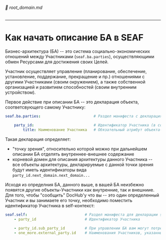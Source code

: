 ###### :green_book: root_domain.md

---
# Как начать описание БА в SEAF

Бизнес-архитектура (БА) -- это система социально-экономических отношений между Участниками (`seaf.ba.parties`), осуществляющими обмен Ресурсами  для достижения своих Целей.

Участник осуществляет управление (планирование, обеспечение, установление, поддержание, прекращение и пр.) отношениями с другими Участниками (своим окружением), а также собственной организацией и развитием способностей (своим внутренним устройством). 

Первое действие при описании БА -- это декларация объекта, соответсвующего самому Участнику:

```yaml
seaf.ba.parties:                        # Раздел манифеста с декларациями объектов-Участников

    party_id:                           # Идентификатор Участника (в соответствии с соглашением -- см. seaf-core/README.md)
        title: Наименование Участника   # Обязательный атрибут объекта-Участника
```

Такая декларация определяет:
* "точку зрения", относительно которой можно при дальнейшем описании БА отделять внутреннее-внешнее содержание
* корневой домен для описания архитектуры данного Участника -- все объекты архитектуры, декларируемые с данной точки зрения будут иметь идентификаторы вида `party_id.next_domain.next_domain...`

Исходя из определния БА, данного выше, в вашей БА неизбежно появятся другие объекты-Участники как внутренние, так и внешниие. Для того, чтобы "сообщить" DocHub'у что вы -- это один определенный Участник и вы занимаете его точку, необходимо поместить идентификатор Участника в self-контекст:

```yaml
seaf.self:                          # Раздел манифеста для декларации self-контекста
    - party_id                      # Идентификатор Участника
    
    - party_id.sub_party_id         # При управлении БА вам могут потребоваться различные точки зрения на обозримую архитектуру
    - one_more.external_party.id    # Наименования Участников, указанных в self-контексте будут отражаться в меню Архитектура/Бизнес-архитектура/<$.title>
```
